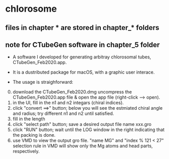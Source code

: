 # chlorosome

## files in chapter * are stored in chapter_* folders

## note for CTubeGen software in chapter_5 folder
- A software I developed for generating arbitray chlorosomal tubes, CTubeGen_Feb2020.app.

- It is a dustributed package for macOS, with a graphic user interace. 

- The usage is straighforward: 

0. download the CTubeGen_Feb2020.dmg uncompress the CTubeGen_Feb2020.app file & open the app file (right-click --> open).
1. in the UI, fill in the n1 and n2 integars (chiral indices).
2. click "convert ==>" button; below you will see the estmiated chiral angle and radius; try different n1 and n2 until satisfied.
3. fill in the length
4. click "select path" button; save a desired output file name xxx.gro
5. click "RUN" button; wait until the LOG window in the right indicating that the packing is done.
6. use VMD to view the output gro file. "name MG" and "index % 121 < 27" selection rule in VMD will show only the Mg atoms and head parts, respectively.



